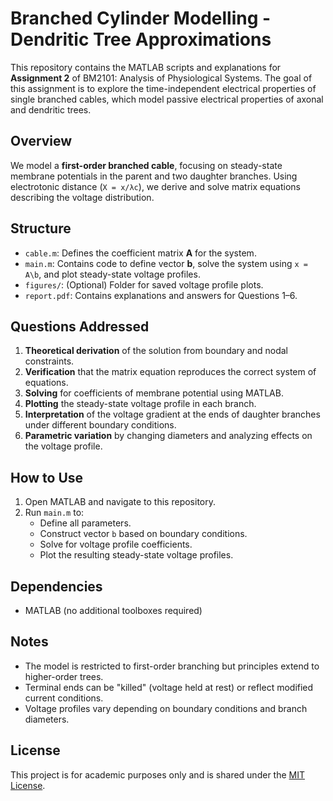 # Branched Cylinder Modelling - Dendritic Tree Approximations

This repository contains the MATLAB scripts and explanations for **Assignment 2** of BM2101: Analysis of Physiological Systems. The goal of this assignment is to explore the time-independent electrical properties of single branched cables, which model passive electrical properties of axonal and dendritic trees.

## Overview

We model a **first-order branched cable**, focusing on steady-state membrane potentials in the parent and two daughter branches. Using electrotonic distance (`X = x/λc`), we derive and solve matrix equations describing the voltage distribution.

## Structure

- `cable.m`: Defines the coefficient matrix **A** for the system.
- `main.m`: Contains code to define vector **b**, solve the system using `x = A\b`, and plot steady-state voltage profiles.
- `figures/`: (Optional) Folder for saved voltage profile plots.
- `report.pdf`: Contains explanations and answers for Questions 1–6.

## Questions Addressed

1. **Theoretical derivation** of the solution from boundary and nodal constraints.
2. **Verification** that the matrix equation reproduces the correct system of equations.
3. **Solving** for coefficients of membrane potential using MATLAB.
4. **Plotting** the steady-state voltage profile in each branch.
5. **Interpretation** of the voltage gradient at the ends of daughter branches under different boundary conditions.
6. **Parametric variation** by changing diameters and analyzing effects on the voltage profile.

## How to Use

1. Open MATLAB and navigate to this repository.
2. Run `main.m` to:
   - Define all parameters.
   - Construct vector `b` based on boundary conditions.
   - Solve for voltage profile coefficients.
   - Plot the resulting steady-state voltage profiles.

## Dependencies

- MATLAB (no additional toolboxes required)

## Notes

- The model is restricted to first-order branching but principles extend to higher-order trees.
- Terminal ends can be "killed" (voltage held at rest) or reflect modified current conditions.
- Voltage profiles vary depending on boundary conditions and branch diameters.

## License

This project is for academic purposes only and is shared under the [MIT License](LICENSE).

